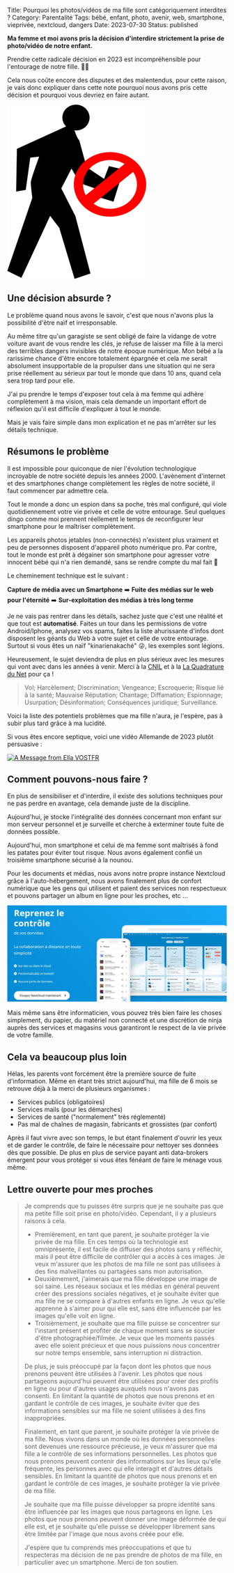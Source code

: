 Title: Pourquoi les photos/vidéos de ma fille sont catégoriquement interdites ?
Category: Parentalité
Tags: bébé, enfant, photo, avenir, web, smartphone, vieprivée, nextcloud, dangers
Date: 2023-07-30
Status: published

**Ma femme et moi avons pris la décision d'interdire strictement la prise de photo/vidéo de notre enfant.**

Prendre cette radicale décision en 2023 est incompréhensible pour l'entourage de notre fille. 🤦‍♂

Cela nous coûte encore des disputes et des malentendus, pour cette raison, je vais donc expliquer dans cette note pourquoi nous avons pris cette décision et pourquoi vous devriez en faire autant.

![No-Smartphone](../../assets/no-smartphone.png)

## Une décision absurde ?

Le problème quand nous avons le savoir, c'est que nous n'avons plus la possibilité d'être naïf et irresponsable.

Au même titre qu'un garagiste se sent obligé de faire la vidange de votre voiture avant de vous rendre les clés, je refuse de laisser ma fille à la merci des terribles dangers invisibles de notre époque numérique. Mon bébé a la rarissime chance d'être encore totalement épargnée et cela me serait absolument insupportable de la propulser dans une situation qui ne sera prise réellement au sérieux par tout le monde que dans 10 ans, quand cela sera trop tard pour elle.

J'ai pu prendre le temps d'exposer tout cela à ma femme qui adhère complètement à ma vision, mais cela demande un important effort de réflexion qu'il est difficile d'expliquer à tout le monde.

Mais je vais faire simple dans mon explication et ne pas m'arrêter sur les détails technique.

## Résumons le problème

Il est impossible pour quiconque de nier l'évolution technologique incroyable de notre société depuis les années 2000. L'avènement d'internet et des smartphones change complètement les règles de notre société, il faut commencer par admettre cela.

Tout le monde a donc un espion dans sa poche, très mal configuré, qui viole quotidiennement votre vie privée et celle de votre entourage. Seul quelques dingo comme moi prennent réellement le temps de reconfigurer leur smartphone pour le maîtriser complètement.

Les appareils photos jetables (non-connectés) n'existent plus vraiment et peu de personnes disposent d'appareil photo numérique pro. Par contre, tout le monde est prêt à dégainer son smartphone pour agresser votre innocent bébé qui n'a rien demandé, sans se rendre compte du mal fait 🙁

Le cheminement technique est le suivant :

**Capture de média avec un Smartphone** ➡️ **Fuite des médias sur le web pour l'éternité** ➡️ **Sur-exploitation des médias à très long terme**

Je ne vais pas rentrer dans les détails, sachez juste que c'est une réalité et que tout est **automatisé**. Faites un tour dans les permissions de votre Android/Iphone, analysez vos spams, faites la liste ahurissante d'infos dont disposent les géants du Web à votre sujet et celle de votre entourage. Surtout si vous êtes un naïf "kinarienakaché" 😜, les exemples sont légions.

Heureusement, le sujet deviendra de plus en plus sérieux avec les mesures qui vont avec dans les années à venir. Merci à la [CNIL](https://cnil.fr) et à la [La Quadrature du Net](https://www.laquadrature.net) pour ça !

> Vol; Harcèlement; Discrimination; Vengeance; Escroquerie; Risque lié à la santé; Mauvaise Réputation; Chantage; Diffamation; Espionnage; Usurpation; Désinformation; Conséquences juridique; Surveillance.

Voici la liste des potentiels problèmes que ma fille n'aura, je l'espère, pas à subir plus tard grâce à ma lucidité.

Si vous êtes encore septique, voici une vidéo Allemande de 2023 plutôt persuasive :

[![A Message from Ella VOSTFR](https://img.youtube.com/vi/F4WZ_k0vUDM/0.jpg)](http://www.culturepub.fr/videos/a-message-from-ella/)

## Comment pouvons-nous faire ?

En plus de sensibiliser et d'interdire, il existe des solutions techniques pour ne pas perdre en avantage, cela demande juste de la discipline.

Aujourd'hui, je stocke l'intégralité des données concernant mon enfant sur mon serveur personnel et je surveille et cherche à exterminer toute fuite de données possible.

Aujourd'hui, mon smartphone et celui de ma femme sont maîtrisés à fond les patates pour éviter tout risque. Nous avons également confié un troisième smartphone sécurisé à la nounou.

Pour les documents et médias, nous avons notre propre instance Nextcloud grâce à l'auto-hébergement, nous avons finalement plus de confort numérique que les gens qui utilisent et paient des services non respectueux et pouvons partager un album en ligne pour les proches, etc ...

![Nextcloud](../../assets/nextcloud.jpg)

Mais même sans être informaticien, vous pouvez très bien faire les choses simplement, du papier, du matériel non connecté et une discrétion de ninja auprès des services et magasins vous garantiront le respect de la vie privée de votre famille.

## Cela va beaucoup plus loin

Hélas, les parents vont forcément être la première source de fuite d'information. Même en étant très strict aujourd'hui, ma fille de 6 mois se retrouve déjà à la merci de plusieurs organismes :

* Services publics (obligatoires)
* Services mails (pour les démarches)
* Services de santé ("normalement" très réglementé)
* Pas mal de chaînes de magasin, fabricants et grossistes (par confort)

Après il faut vivre avec son temps, le but étant finalement d'ouvrir les yeux et de garder le contrôle, de faire le nécessaire pour nettoyer ses données dès que possible. De plus en plus de service payant anti data-brokers émergent pour vous protéger si vous êtes fénéant de faire le ménage vous même.

## Lettre ouverte pour mes proches

> Je comprends que tu puisses être surpris que je ne souhaite pas que ma petite fille soit prise en photo/vidéo. Cependant, il y a plusieurs raisons à cela.
> 
> * Premièrement, en tant que parent, je souhaite protéger la vie privée de ma fille. En ces temps où la technologie est omniprésente, il est facile de diffuser des photos sans y réfléchir, mais il peut être difficile de contrôler qui a accès à ces images. Je veux m'assurer que les photos de ma fille ne sont pas utilisées à des fins malveillantes ou partagées sans mon autorisation.
> * Deuxièmement, j'aimerais que ma fille développe une image de soi saine. Les réseaux sociaux et les médias en général peuvent créer des pressions sociales négatives, et je souhaite éviter que ma fille ne se compare à d'autres enfants en ligne. Je veux qu'elle apprenne à s'aimer pour qui elle est, sans être influencée par les images qu'elle voit en ligne.
> * Troisièmement, je souhaite que ma fille puisse se concentrer sur l'instant présent et profiter de chaque moment sans se soucier d'être photographiée/filmée. Je veux que les moments passés avec elle soient précieux et que nous puissions nous concentrer sur notre temps ensemble, sans interruption ni distraction.
> 
> De plus, je suis préoccupé par la façon dont les photos que nous prenons peuvent être utilisées à l'avenir. Les photos que nous partageons aujourd'hui peuvent être utilisées pour créer des profils en ligne ou pour d'autres usages auxquels nous n'avons pas consenti. En limitant la quantité de photos que nous prenons et en gardant le contrôle de ces images, je souhaite éviter que des informations sensibles sur ma fille ne soient utilisées à des fins inappropriées.
> 
> Finalement, en tant que parent, je souhaite protéger la vie privée de ma fille. Nous vivons dans un monde où les données personnelles sont devenues une ressource précieuse, je veux m'assurer que ma fille a le contrôle de ses informations personnelles. Les photos que nous prenons peuvent contenir des informations sur les lieux qu'elle fréquente, les personnes avec qui elle interagit et d'autres détails sensibles. En limitant la quantité de photos que nous prenons et en gardant le contrôle de ces images, je souhaite protéger la vie privée de ma fille.
> 
> Je souhaite que ma fille puisse développer sa propre identité sans être influencée par les images que nous partageons en ligne. Les photos que nous prenons peuvent donner une image déformée de qui elle est, et je souhaite qu'elle puisse se développer librement sans être limitée par l'image que nous avons créée pour elle.
> 
> J'espère que tu comprends mes préoccupations et que tu respecteras ma décision de ne pas prendre de photos de ma fille, en particulier avec un smartphone. Merci de ton soutien.
